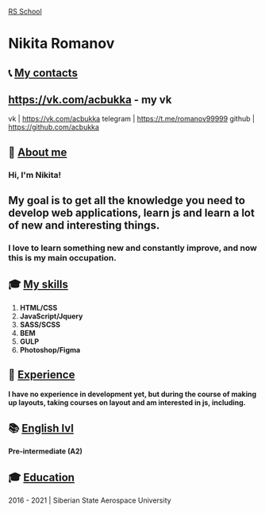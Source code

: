 [RS School](https://rs.school/)

# Nikita Romanov

## 📞 [My contacts](#Contacts)

## https://vk.com/acbukka - my vk

vk       | https://vk.com/acbukka
telegram | https://t.me/romanov99999
github   | https://github.com/acbukka


## 📝 [About me](#About)

### Hi, I'm Nikita!

## My goal is to get all the knowledge you need to develop web applications, learn js and learn a lot of new and interesting things.
### I love to learn something new and constantly improve, and now this is my main occupation.

## 🎓 [My skills](#Skills)

  1. **HTML/CSS**
  2. **JavaScript/Jquery**
  3. **SASS/SCSS**
  4. **BEM**
  5. **GULP**
  6. **Photoshop/Figma**

## 👷 [Experience](#Experience)

**I have no experience in development yet, but during the course of making up layouts, taking courses on layout and am interested in js, including.**


## 📚 [English lvl](#English)


**Pre-intermediate (A2)**


## 🎓 [Education](#Education)


2016 - 2021 | Siberian State Aerospace University




